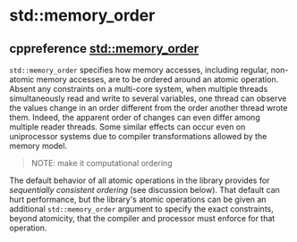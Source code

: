 # std::memory_order

## cppreference [std::memory_order](https://en.cppreference.com/w/cpp/atomic/memory_order)



`std::memory_order` specifies how memory accesses, including regular, non-atomic memory accesses, are to be ordered around an atomic operation. Absent any constraints on a multi-core system, when multiple threads simultaneously read and write to several variables, one thread can observe the values change in an order different from the order another thread wrote them. Indeed, the apparent order of changes can even differ among multiple reader threads. Some similar effects can occur even on uniprocessor systems due to compiler transformations allowed by the memory model.

> NOTE: make it computational ordering

The default behavior of all atomic operations in the library provides for *sequentially consistent ordering* (see discussion below). That default can hurt performance, but the library's atomic operations can be given an additional `std::memory_order` argument to specify the exact constraints, beyond atomicity, that the compiler and processor must enforce for that operation.